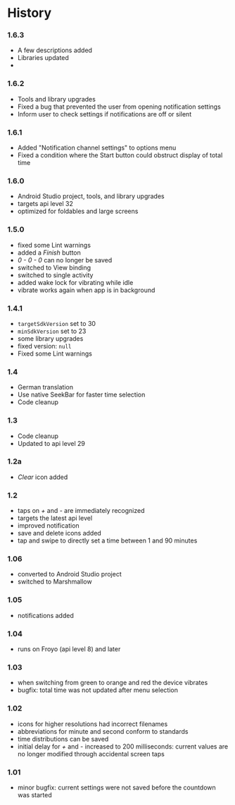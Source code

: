 # History

### 1.6.3

- A few descriptions added
- Libraries updated
- 
### 1.6.2

- Tools and library upgrades
- Fixed a bug that prevented the user from opening notification settings
- Inform user to check settings if notifications are off or silent

### 1.6.1

- Added "Notification channel settings" to options menu
- Fixed a condition where the Start button could obstruct display of total time

### 1.6.0

- Android Studio project, tools, and library upgrades
- targets api level 32
- optimized for foldables and large screens

### 1.5.0

- fixed some Lint warnings
- added a *Finish* button
- *0 - 0 - 0* can no longer be saved
- switched to View binding
- switched to single activity
- added wake lock for vibrating while idle
- vibrate works again when app is in background

### 1.4.1

- `targetSdkVersion` set to 30
- `minSdkVersion` set to 23
- some library upgrades
- fixed version: `null`
- Fixed some Lint warnings

### 1.4

- German translation
- Use native SeekBar for faster time selection
- Code cleanup

### 1.3

- Code cleanup
- Updated to api level 29

### 1.2a

- *Clear* icon added

### 1.2

- taps on *+* and *-* are immediately recognized
- targets the latest api level
- improved notification
- save and delete icons added
- tap and swipe to directly set a time between 1 and 90 minutes

### 1.06

- converted to Android Studio project
- switched to Marshmallow

### 1.05

- notifications added

### 1.04

- runs on Froyo (api level 8) and later

### 1.03

- when switching from green to orange and red the device vibrates
- bugfix: total time was not updated after menu selection

### 1.02

- icons for higher resolutions had incorrect filenames
- abbreviations for minute and second conform to standards
- time distributions can be saved
- initial delay for *+* and *-* increased to 200 milliseconds: current values are no longer modified through accidental screen taps

### 1.01

- minor bugfix: current settings were not saved before the countdown was started